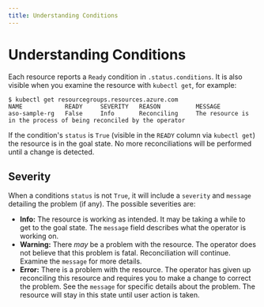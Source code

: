 ```yaml
---
title: Understanding Conditions
---
```

# Understanding Conditions

Each resource reports a `Ready` condition in `.status.conditions`. It is also visible when you examine
the resource with `kubectl get`, for example:

```
$ kubectl get resourcegroups.resources.azure.com 
NAME            READY     SEVERITY   REASON          MESSAGE
aso-sample-rg   False     Info       Reconciling     The resource is in the process of being reconciled by the operator   
```

If the condition's `status` is `True` (visible in the `READY` column via `kubectl get`) the resource is in
the goal state. No more reconciliations will be performed until a change is detected.

## Severity

When a conditions `status` is not `True`, it will include a `severity` and `message` detailing the problem (if any).
The possible severities are:

- **Info:** The resource is working as intended. It may be taking a while to get to the goal state.
  The `message` field describes what the operator is working on.
- **Warning:** There _may_ be a problem with the resource. The operator does not believe that
  this problem is fatal. Reconciliation will continue. Examine the `message` for more details.
- **Error:** There is a problem with the resource. The operator has given up reconciling this resource
  and requires you to make a change to correct the problem. See the `message` for specific details about
  the problem. The resource will stay in this state until user action is taken.
